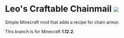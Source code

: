 # Leo's Craftable Chainmail [![](http://cf.way2muchnoise.eu/leos-craftable-chainmail.svg)](https://minecraft.curseforge.com/projects/leos-craftable-chainmail)
Simple Minecraft mod that adds a recipe for chain armor.

This branch is for Minecraft **1.12.2**.
